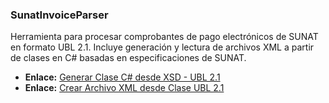 ### SunatInvoiceParser

Herramienta para procesar comprobantes de pago electrónicos de SUNAT en formato UBL 2.1. Incluye generación y lectura de archivos XML a partir de clases en C# basadas en especificaciones de SUNAT.
- **Enlace:** [Generar Clase C# desde XSD - UBL 2.1](https://jomsistemas.blogspot.com/2018/03/generar-clase-c-desde-xsd-ubl-21.html)
- **Enlace:** [Crear Archivo XML desde Clase UBL 2.1](https://jomsistemas.blogspot.com/2019/02/crear-archivo-xml-partir-de-clase-ubl-21.html)


